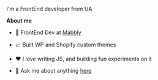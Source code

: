 I'm a FrontEnd developer from UA

**About me**

- 💼 FrontEnd Dev at [Mabbly](http://mabbly.com/)

- 📈 Built WP and Shopify custom themes

- ❤️ I love writing JS, and building fun experiments on it

- 💬 Ask me about anything [here](https://github.com/trabajador/trabajador/issues)
 
